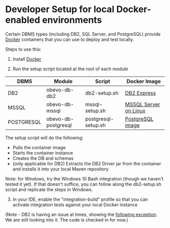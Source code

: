 <!--

    Copyright 2017 Goldman Sachs.
    Licensed under the Apache License, Version 2.0 (the "License");
    you may not use this file except in compliance with the License.
    You may obtain a copy of the License at

    http://www.apache.org/licenses/LICENSE-2.0

    Unless required by applicable law or agreed to in writing,
    software distributed under the License is distributed on an
    "AS IS" BASIS, WITHOUT WARRANTIES OR CONDITIONS OF ANY
    KIND, either express or implied.  See the License for the
    specific language governing permissions and limitations
    under the License.

-->


# Developer Setup for local Docker-enabled environments

Certain DBMS types (including DB2, SQL Server, and PostgreSQL) provide [Docker](https://www.docker.com) containers that you can use to deploy
and test locally.


Steps to use this:

1) Install [Docker](https://www.docker.com/community-edition)


2) Run the setup script located at the root of each module

|DBMS|Module|Script|Docker Image|
|----|------|------|----------------|
|DB2|obevo-db-db2|db2-setup.sh|[DB2 Express](https://hub.docker.com/r/ibmcom/db2express-c/)|
|MSSQL|obevo-db-mssql|mssql-setup.sh|[MSSQL Server on Linux](https://hub.docker.com/r/microsoft/mssql-server-linux/)|
|POSTGRESQL|obevo-db-postgresql|postgresql-setup.sh|[PostgreSQL image](https://hub.docker.com/_/postgres/)|

The setup script will do the following:

* Pulls the container image
* Starts the container instance
* Creates the DB and schemas
* (only applicable for DB2) Extracts the DB2 Driver jar from the container and installs it into your local Maven repository

Note: for Windows, try the Windows 10 Bash integration (though we haven't tested it yet). If that doesn't suffice, you
can follow along the db2-setup.sh script and replicate the steps in Windows.


3) In your IDE, enable the "integration-build" profile so that you can activate integration tests against your local Docker instance

(Note - DB2 is having an issue at times, showing the [following exception](https://www-01.ibm.com/support/docview.wss?uid=swg21682878).
We are still looking into it. The code is checked in for now.)
